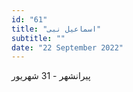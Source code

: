 ```yaml
---
id: "61"
title: "اسماعیل نبی"
subtitle: ""
date: "22 September 2022"
---
```


پیرانشهر - 31 شهریور 
